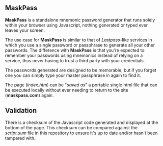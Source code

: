 ## MaskPass

**MaskPass** is a standalone mnemonic password generator that runs solely within your browser using Javascript, nothing generated or typed ever leaves your screen.

The use case for **MaskPass** is similar to that of *Lastpass*-like services in which you use a single password or passphrase to generate all your other passwords.  The difference with **MaskPass** is that you're expected to remember your passwords using mnemonics instead of relying on a service, thus never having to trust a third party with your credentials.

The passwords generated are designed to be memorable, but if you forget one you can simply type your master passphrase in again to find it.

The page (*index.htm*) can be "*saved as*" a portable single html file that can be executed locally without ever needing to return to the site (**maskpass.com**) again.

## Validation

There is a checksum of the Javascript code generated and displayed at the bottom of the page.  This checksum can be compared against the *script.sum* file in this repository to ensure it's up to date and/or hasn't been tampered with.
